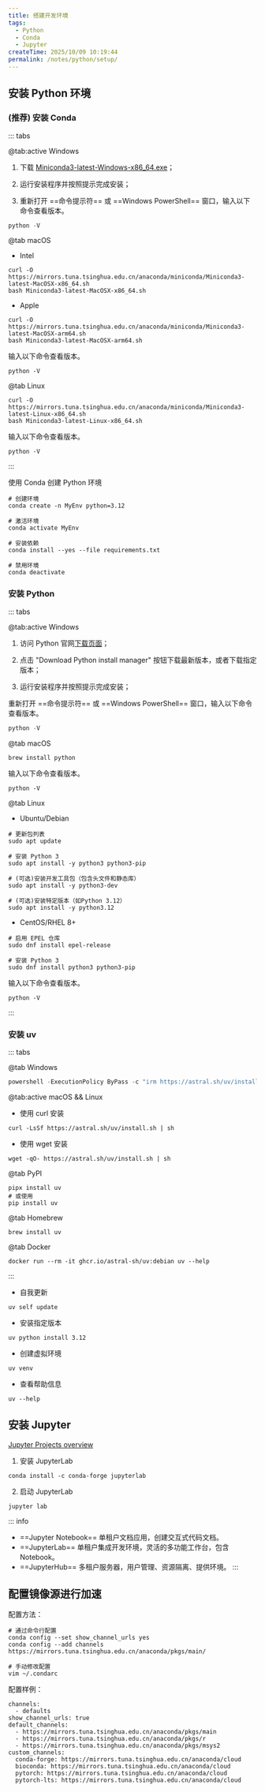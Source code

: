 ```yaml
---
title: 搭建开发环境
tags:
  - Python
  - Conda
  - Jupyter
createTime: 2025/10/09 10:19:44
permalink: /notes/python/setup/
---
```


## 安装 Python 环境

### **(推荐) 安装 Conda**

::: tabs

@tab:active Windows

1. 下载 [Miniconda3-latest-Windows-x86_64.exe](https://mirrors.tuna.tsinghua.edu.cn/anaconda/miniconda/Miniconda3-latest-Windows-x86_64.exe)；

2. 运行安装程序并按照提示完成安装；

3. 重新打开 ==命令提示符== 或 ==Windows PowerShell== 窗口，输入以下命令查看版本。

```powershell
python -V
```

@tab macOS

- Intel

```shell
curl -O https://mirrors.tuna.tsinghua.edu.cn/anaconda/miniconda/Miniconda3-latest-MacOSX-x86_64.sh
bash Miniconda3-latest-MacOSX-x86_64.sh
```

- Apple

```shell
curl -O https://mirrors.tuna.tsinghua.edu.cn/anaconda/miniconda/Miniconda3-latest-MacOSX-arm64.sh
bash Miniconda3-latest-MacOSX-arm64.sh
```

输入以下命令查看版本。

```shell
python -V
```

@tab Linux

```shell
curl -O https://mirrors.tuna.tsinghua.edu.cn/anaconda/miniconda/Miniconda3-latest-Linux-x86_64.sh
bash Miniconda3-latest-Linux-x86_64.sh
```

输入以下命令查看版本。

```shell
python -V
```

:::

使用 Conda 创建 Python 环境

```shell
# 创建环境
conda create -n MyEnv python=3.12

# 激活环境
conda activate MyEnv

# 安装依赖
conda install --yes --file requirements.txt

# 禁用环境
conda deactivate
```

### 安装 Python

::: tabs

@tab:active Windows

1. 访问 Python 官网[下载页面](https://www.python.org/downloads/)；

2. 点击 "Download Python install manager" 按钮下载最新版本，或者下载指定版本；

3. 运行安装程序并按照提示完成安装；

重新打开 ==命令提示符== 或 ==Windows PowerShell== 窗口，输入以下命令查看版本。

```powershell
python -V
```

@tab macOS

```shell
brew install python
```

输入以下命令查看版本。

```shell
python -V
```

@tab Linux

- Ubuntu/Debian

```shell
# 更新包列表
sudo apt update

# 安装 Python 3
sudo apt install -y python3 python3-pip

# (可选)安装开发工具包（包含头文件和静态库）
sudo apt install -y python3-dev

# (可选)安装特定版本（如Python 3.12）
sudo apt install -y python3.12
```

- CentOS/RHEL 8+

```shell
# 启用 EPEL 仓库
sudo dnf install epel-release

# 安装 Python 3
sudo dnf install python3 python3-pip
```

输入以下命令查看版本。

```shell
python -V
```

:::

### 安装 uv

::: tabs

@tab Windows

```powershell
powershell -ExecutionPolicy ByPass -c "irm https://astral.sh/uv/install.ps1 | iex"
```

@tab:active macOS && Linux

- 使用 curl 安装

```shell
curl -LsSf https://astral.sh/uv/install.sh | sh
```

- 使用 wget 安装

```shell
wget -qO- https://astral.sh/uv/install.sh | sh
```

@tab PyPI

```shell
pipx install uv
# 或使用
pip install uv
```

@tab Homebrew

```shell
brew install uv
```

@tab Docker

```shell
docker run --rm -it ghcr.io/astral-sh/uv:debian uv --help
```

:::

- 自我更新

```shell
uv self update
```

- 安装指定版本

```shell
uv python install 3.12
```

- 创建虚拟环境

```shell
uv venv
```

- 查看帮助信息

```shell
uv --help
```

## 安装 Jupyter

[Jupyter Projects overview](https://docs.jupyter.org/en/latest/projects/architecture/content-architecture.html)

1. 安装 JupyterLab

```shell
conda install -c conda-forge jupyterlab
```

2. 启动 JupyterLab

```shell
jupyter lab
```

::: info
- ==Jupyter Notebook== 单租户文档应用，创建交互式代码文档。
- ==JupyterLab== 单租户集成开发环境，灵活的多功能工作台，包含Notebook。
- ==JupyterHub== 多租户服务器，用户管理、资源隔离、提供环境。
:::

## **配置镜像源进行加速**

配置方法：

```shell
# 通过命令行配置
conda config --set show_channel_urls yes
conda config --add channels https://mirrors.tuna.tsinghua.edu.cn/anaconda/pkgs/main/

# 手动修改配置
vim ~/.condarc
```

配置样例：

```plaintext
channels:
  - defaults
show_channel_urls: true
default_channels:
  - https://mirrors.tuna.tsinghua.edu.cn/anaconda/pkgs/main
  - https://mirrors.tuna.tsinghua.edu.cn/anaconda/pkgs/r
  - https://mirrors.tuna.tsinghua.edu.cn/anaconda/pkgs/msys2
custom_channels:
  conda-forge: https://mirrors.tuna.tsinghua.edu.cn/anaconda/cloud
  bioconda: https://mirrors.tuna.tsinghua.edu.cn/anaconda/cloud
  pytorch: https://mirrors.tuna.tsinghua.edu.cn/anaconda/cloud
  pytorch-lts: https://mirrors.tuna.tsinghua.edu.cn/anaconda/cloud
```
